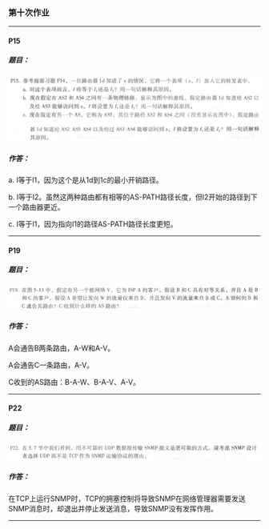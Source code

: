 ### 第十次作业

* * *

#### P15

##### 题目：
![](static/P15.png)

##### 作答：
a. I等于I1，因为这个是从1d到1c的最小开销路径。

b. I等于I2。虽然这两种路由都有相等的AS-PATH路径⻓度，但I2开始的路径到下一个路由器更近。

c. I等于I1，因为指向I1的路径AS-PATH路径⻓度更短。

* * *

#### P19

##### 题目：
![](static/P19.png)

##### 作答：
A会通告B两条路由，A-W和A-V。

A会通告C一条路由，A-V。

C收到的AS路由：B-A-W、B-A-V、A-V。

* * *

#### P22

##### 题目：
![](static/P22.png)

##### 作答：
在TCP上运⾏SNMP时，TCP的拥塞控制将导致SNMP在⽹络管理器需要发送SNMP消息时，却退出并停⽌发送消息，导致SNMP没有发挥作用。

* * *
